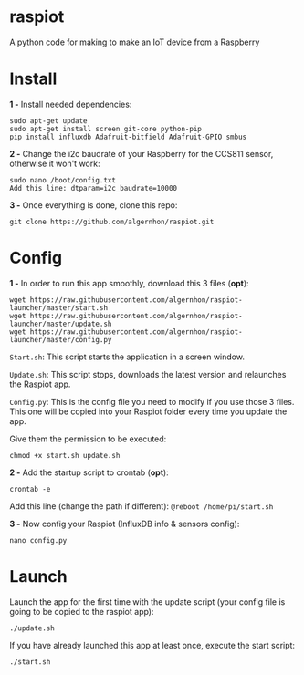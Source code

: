 # raspiot
A python code for making to make an IoT device from a Raspberry

# Install
**1 -** Install needed dependencies:
```
sudo apt-get update
sudo apt-get install screen git-core python-pip
pip install influxdb Adafruit-bitfield Adafruit-GPIO smbus
```

**2 -** Change the i2c baudrate of your Raspberry for the CCS811 sensor, otherwise it won't work:
```
sudo nano /boot/config.txt
Add this line: dtparam=i2c_baudrate=10000
```

**3 -** Once everything is done, clone this repo:
```
git clone https://github.com/algernhon/raspiot.git
```

# Config 
**1 -** In order to run this app smoothly, download this 3 files (**opt**):
```
wget https://raw.githubusercontent.com/algernhon/raspiot-launcher/master/start.sh
wget https://raw.githubusercontent.com/algernhon/raspiot-launcher/master/update.sh
wget https://raw.githubusercontent.com/algernhon/raspiot-launcher/master/config.py
```

`Start.sh`: This script starts the application in a screen window.

`Update.sh`: This script stops, downloads the latest version and relaunches the Raspiot app.

`Config.py`: This is the config file you need to modify if you use those 3 files. This one will be copied into your Raspiot folder every time you update the app.

Give them the permission to be executed:
```
chmod +x start.sh update.sh
```

**2 -** Add the startup script to crontab (**opt**):
```
crontab -e
```
Add this line (change the path if different): `@reboot /home/pi/start.sh`

**3 -** Now config your Raspiot (InfluxDB info & sensors config):
```
nano config.py
```

# Launch
Launch the app for the first time with the update script (your config file is going to be copied to the raspiot app): 
```
./update.sh
```

If you have already launched this app at least once, execute the start script:
```
./start.sh
```